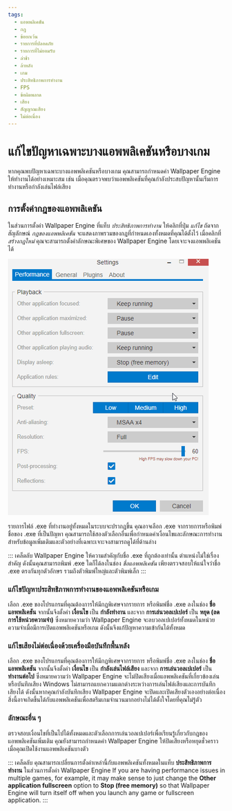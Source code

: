 ```yaml
---
tags:
  - แอพพลิเคชัน
  - กฎ
  - ข้อยกเว้น
  - รายการที่ปลอดภัย
  - รายการที่ไม่ยอมรับ
  - ล่าช้า
  - ล้าหลัง
  - เกม
  - ประสิทธิภาพการทำงาน
  - FPS
  - ข้อผิดพลาด
  - เสียง
  - สัญญาณเสียง
  - ไม่ต่อเนื่อง
---
```


# แก้ไขปัญหาเฉพาะบางแอพพลิเคชันหรือบางเกม

หากคุณพบปัญหาเฉพาะบางแอพพลิเคชันหรือบางเกม คุณสามารถกำหนดค่า Wallpaper Engine ให้ทำงานได้อย่างเหมาะสม เช่น เมื่อคุณตรวจพบว่าแอพพลิเคชันที่คุณกำลังประสบปัญหานั้นเริ่มการทำงานหรือกำลังเล่นไฟล์เสียง

## การตั้งค่ากฎของแอพพลิเคชัน

ในส่วนการตั้งค่า Wallpaper Engine ที่แท็บ *ประสิทธิภาพการทำงาน* ให้คลิกที่ปุ่ม *แก้ไข* ถัดจากสัญลักษณ์ *กฎของแอพพลิเคชัน* จะแสดงภาพรวมของกฎที่กำหนดเองทั้งหมดที่คุณได้ตั้งไว้ เมื่อคลิกที่ *สร้างกฎใหม่* คุณจะสามารถตั้งค่าลักษณะพิเศษของ Wallpaper Engine โดยเจาะจงแอพพลิเคชันได้

![ภาพรวมกฎของแอพพลิเคชัน](./applicationrule.gif)

รายการไฟล์ .exe ที่ทำงานอยู่ทั้งหมดในระบบจะปรากฏขึ้น คุณอาจเลือก .exe จากรายการหรือพิมพ์ชื่อของ .exe ที่เป็นปัญหา คุณสามารถใช้สองตัวเลือกอื่นเพื่อกำหนดค่าเงื่อนไขและลักษณะการทำงาน สำหรับข้อมูลเพิ่มเติมและตัวอย่างที่เฉพาะเจาะจงสามารถดูได้ที่ด้านล่าง

::: เคล็ดลับ Wallpaper Engine ให้ความสำคัญกับชื่อ .exe ที่ถูกต้องเท่านั้น ตำแหน่งไม่ใช่เรื่องสำคัญ ดังนั้นคุณสามารถพิมพ์ .exe ใดก็ได้ลงในช่อง *ชื่อแอพพลิเคชัน* เพียงตรวจสอบให้แน่ใจว่าชื่อ .exe ตรงกันทุกตัวอักษร รวมถึงตัวพิมพ์ใหญ่และตัวพิมพ์เล็ก :::

### แก้ไขปัญหาประสิทธิภาพการทำงานของแอพพลิเคชันหรือเกม

เลือก .exe ของโปรแกรมที่คุณต้องการให้มีกฎพิเศษจากรายการ หรือพิมพ์ชื่อ .exe ลงในช่อง **ชื่อแอพพลิเคชัน** จากนั้นจึงตั้งค่า **เงื่อนไข** เป็น **กำลังทำงาน** และจาก **การเล่นวอลเปเปอร์** เป็น **หยุด (ลดการใช้หน่วยความจำ)** ซึ่งหมายความว่า Wallpaper Engine จะลบวอลเปเปอร์ทั้งหมดในหน่วยความจำเมื่อมีการเปิดแอพพลิเคชันหรือเกม ดังนั้นจึงแก้ปัญหาความเข้ากันได้ทั้งหมด

### แก้ไขเสียงไม่ต่อเนื่องด้วยเครื่องมือบันทึกพื้นหลัง

เลือก .exe ของโปรแกรมที่คุณต้องการให้มีกฎพิเศษจากรายการ หรือพิมพ์ชื่อ .exe ลงในช่อง **ชื่อแอพพลิเคชัน** จากนั้นจึงตั้งค่า **เงื่อนไข** เป็น **กำลังเล่นไฟล์เสียง** และจาก **การเล่นวอลเปเปอร์** เป็น **ทำงานต่อไป** ซึ่งหมายความว่า Wallpaper Engine จะไม่ปิดเสียงเมื่อแอพพลิเคชันที่เกี่ยวข้องเล่นหรือบันทึกเสียง Windows ไม่สามารถแยกความแตกต่างระหว่างการเล่นไฟล์เสียงและการบันทึกเสียงได้ ดังนั้นหากคุณกำลังบันทึกเสียง Wallpaper Engine จะปิดและเปิดเสียงตัวเองอย่างต่อเนื่อง สิ่งนี้อาจเกิดขึ้นได้กับแอพพลิเคชันเพื่อสตรีมเกมจำนวนมากอย่างไม่ได้ตั้งใจโดยที่คุณไม่รู้ตัว

### ลักษณะอื่น ๆ

ตรวจสอบเงื่อนไขที่เป็นไปได้ทั้งหมดและตัวเลือกการเล่นวอลเปเปอร์เพื่อเรียนรู้เกี่ยวกับกฎของแอพพลิเคชันเพิ่มเติม คุณยังสามารถกำหนดค่า Wallpaper Engine ให้ปิดเสียงหรือหยุดชั่วคราวเมื่อคุณเปิดใช้งานแอพพลิเคชันบางตัว

::: เคล็ดลับ คุณสามารถเปลี่ยนการตั้งค่าเหล่านี้กับแอพพลิเคชันทั้งหมดในแท็บ **ประสิทธิภาพการทำงาน** ในส่วนการตั้งค่า Wallpaper Engine If you are having performance issues in multiple games, for example, it may make sense to just change the **Other application fullscreen** option to **Stop (free memory)** so that Wallpaper Engine will turn itself off when you launch any game or fullscreen application. :::
